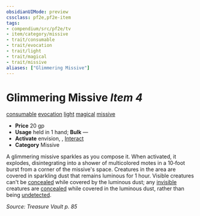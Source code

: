 ```yaml
---
obsidianUIMode: preview
cssclass: pf2e,pf2e-item
tags:
- compendium/src/pf2e/tv
- item/category/missive
- trait/consumable
- trait/evocation
- trait/light
- trait/magical
- trait/missive
aliases: ["Glimmering Missive"]
---
```

# Glimmering Missive *Item 4*  
[consumable](rules/traits/consumable.md)  [evocation](rules/traits/evocation.md)  [light](rules/traits/light.md)  [magical](rules/traits/magical.md)  [missive](rules/traits/missive-tv.md)  

- **Price** 20 gp
- **Usage** held in 1 hand; **Bulk** —
- **Activate** envision, , [Interact](rules/actions/interact.md)
- **Category** Missive

A glimmering missive sparkles as you compose it. When activated, it explodes, disintegrating into a shower of multicolored motes in a 10‑foot burst from a corner of the missive's space. Creatures in the area are covered in sparkling dust that remains luminous for 1 hour. Visible creatures can't be [concealed](rules/conditions.md#Concealed) while covered by the luminous dust; any [invisible](rules/conditions.md#Invisible) creatures are [concealed](rules/conditions.md#Concealed) while covered in the luminous dust, rather than being [undetected](rules/conditions.md#Undetected).

*Source: Treasure Vault p. 85*